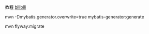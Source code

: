 教程
[bilibili](https://www.bilibili.com/video/av65117012/?p=4)

mvn -Dmybatis.generator.overwrite=true mybatis-generator:generate

mvn flyway:migrate